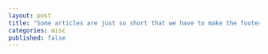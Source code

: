 ```yaml
---
layout: post
title: "Some articles are just so short that we have to make the footer stick"
categories: misc
published: false
---
```



